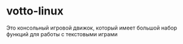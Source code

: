 # votto-linux
Это консольный игровой движок, который имеет большой набор функций для работы с текстовыми играми
